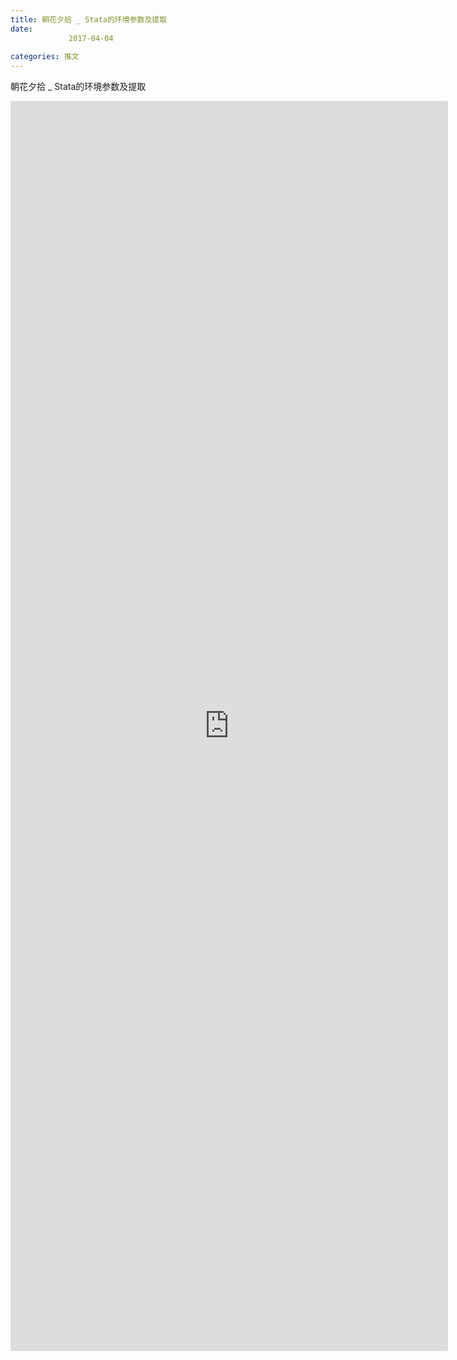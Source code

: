 ```yaml
---
title: 朝花夕拾 _ Stata的环境参数及提取
date: 
             2017-04-04
            
categories: 推文
---
```

朝花夕拾 _ Stata的环境参数及提取<!--more-->
<iframe src="http://202.114.234.173:8669/appbbs/Stata_Article/@朝花夕拾 _ Stata的环境参数及提取.htm" width="700px" height="2000px" scrolling="auto" frameborder=0 ></iframe>